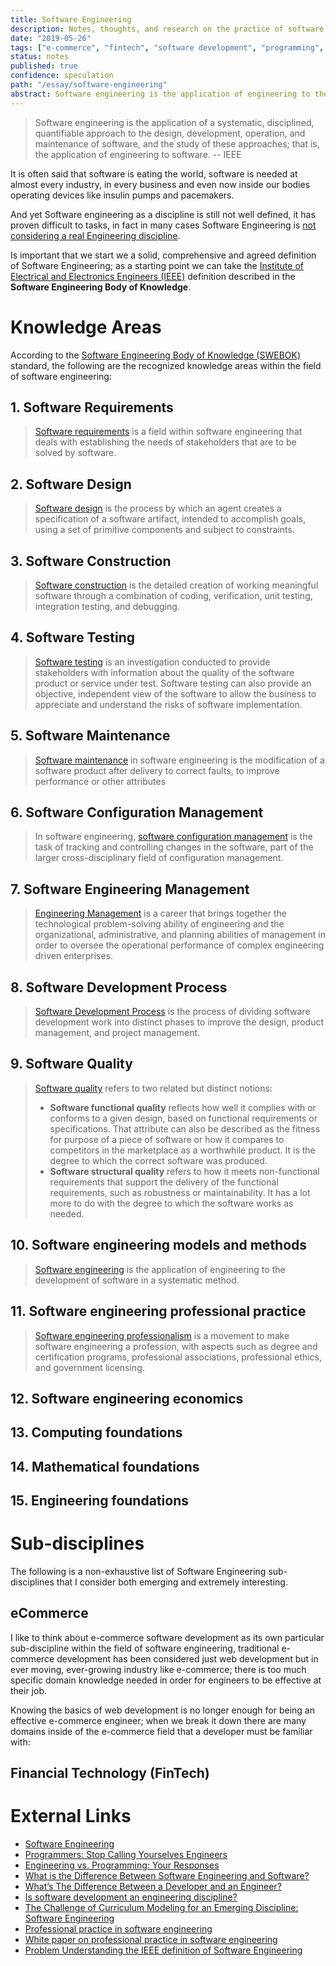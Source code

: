 ```yaml
---
title: Software Engineering
description: Notes, thoughts, and research on the practice of software engineering
date: "2019-05-26"
tags: ["e-commerce", "fintech", "software development", "programming", "engineering"]
status: notes
published: true
confidence: speculation
path: "/essay/software-engineering"
abstract: Software engineering is the application of engineering to the development of software in a systematic method. As software expands into new and different fields new specialties and disciplines will emerge, in particular, I'm interested in the fields of e-commerce and financial technology.
---
```


>Software engineering is the application of a systematic, disciplined, quantifiable approach to the design, development, operation, and maintenance of software, and the study of these approaches; that is, the application of engineering to software. -- IEEE

It is often said that software is eating the world, software is needed at almost every industry, in every business and even now inside our bodies operating devices like insulin pumps and pacemakers. 

And yet Software engineering as a discipline is still not well defined, it has proven difficult to tasks, in fact in many cases Software Engineering is [not considering a real Engineering discipline](https://www.theatlantic.com/technology/archive/2015/11/programmers-should-not-call-themselves-engineers/414271/).

Is important that we start we a solid, comprehensive and agreed definition of Software Engineering; as a starting point we can take the [Institute of Electrical and Electronics Engineers (IEEE)](https://en.wikipedia.org/wiki/Institute_of_Electrical_and_Electronics_Engineers) definition described in the **Software Engineering Body of Knowledge**.

# Knowledge Areas

According to the [Software Engineering Body of Knowledge (SWEBOK)](https://en.wikipedia.org/wiki/Software_Engineering_Body_of_Knowledge) standard, the following are the recognized knowledge areas within the field of software engineering:

## 1. Software Requirements

> [Software requirements](https://en.wikipedia.org/wiki/Software_requirements) is a field within software engineering that deals with establishing the needs of stakeholders that are to be solved by software. 

## 2. Software Design 

> [Software design](https://en.wikipedia.org/wiki/Software_design) is the process by which an agent creates a specification of a software artifact, intended to accomplish goals, using a set of primitive components and subject to constraints.

## 3. Software Construction

> [Software construction](https://en.wikipedia.org/wiki/Software_construction) is the detailed creation of working meaningful software through a combination of coding, verification, unit testing, integration testing, and debugging. 

## 4. Software Testing

> [Software testing](https://en.wikipedia.org/wiki/Software_testing) is an investigation conducted to provide stakeholders with information about the quality of the software product or service under test. Software testing can also provide an objective, independent view of the software to allow the business to appreciate and understand the risks of software implementation.

## 5. Software Maintenance 

> [Software maintenance](https://en.wikipedia.org/wiki/Software_maintenance) in software engineering is the modification of a software product after delivery to correct faults, to improve performance or other attributes

## 6. Software Configuration Management

> In software engineering, [software configuration management](https://en.wikipedia.org/wiki/Software_configuration_management) is the task of tracking and controlling changes in the software, part of the larger cross-disciplinary field of configuration management.

## 7. Software Engineering Management

> [Engineering Management](https://en.wikipedia.org/wiki/Engineering_management#Information_technologies) is a career that brings together the technological problem-solving ability of engineering and the organizational, administrative, and planning abilities of management in order to oversee the operational performance of complex engineering driven enterprises.

## 8. Software Development Process 

> [Software Development Process](https://en.wikipedia.org/wiki/Software_development_process) is the process of dividing software development work into distinct phases to improve the design, product management, and project management.

## 9. Software Quality

>  [Software quality](https://en.wikipedia.org/wiki/Software_quality) refers to two related but distinct notions:
> - **Software functional quality** reflects how well it complies with or conforms to a given design, based on functional requirements or specifications. That attribute can also be described as the fitness for purpose of a piece of software or how it compares to competitors in the marketplace as a worthwhile product. It is the degree to which the correct software was produced.
> - **Software structural quality** refers to how it meets non-functional requirements that support the delivery of the functional requirements, such as robustness or maintainability. It has a lot more to do with the degree to which the software works as needed.

## 10. Software engineering models and methods

> [Software engineering](https://en.wikipedia.org/wiki/Software_engineering) is the application of engineering to the development of software in a systematic method.

## 11. Software engineering professional practice

> [Software engineering professionalism](https://en.wikipedia.org/wiki/Software_engineering_professionalism) is a movement to make software engineering a profession, with aspects such as degree and certification programs, professional associations, professional ethics, and government licensing. 

## 12. Software engineering economics

## 13. Computing foundations

## 14. Mathematical foundations

## 15. Engineering foundations


# Sub-disciplines

The following is a non-exhaustive list of Software Engineering sub-disciplines that I consider both emerging and extremely interesting.

## eCommerce 

I like to think about e-commerce software development as its own particular sub-discipline within the field of software engineering, traditional e-commerce development has been considered just web development but in ever moving, ever-growing industry like e-commerce; there is too much specific domain knowledge needed in order for engineers to be effective at their job. 

Knowing the basics of web development is no longer enough for being an effective e-commerce engineer; when we break it down there are many domains inside of the e-commerce field that a developer must be familiar with:



## Financial Technology (FinTech)


# External Links

- [Software Engineering](https://en.wikipedia.org/wiki/Software_engineering)
- [Programmers: Stop Calling Yourselves Engineers](https://www.theatlantic.com/technology/archive/2015/11/programmers-should-not-call-themselves-engineers/414271/)
- [Engineering vs. Programming: Your Responses](https://www.theatlantic.com/notes/2015/11/reader-responses-engineering-vs-programming/415314/)
- [What is the Difference Between Software Engineering and Software?](https://www.computersciencedegreehub.com/faq/what-is-the-difference-between-software-engineering-and-software/)
- [What’s The Difference Between a Developer and an Engineer?](https://hackernoon.com/whats-the-difference-between-a-developer-and-an-engineer-1e7a97fc1bd)
- [Is software development an engineering discipline?](https://softwareengineering.stackexchange.com/questions/111265/is-software-development-an-engineering-discipline)
- [The Challenge of Curriculum Modeling for an Emerging Discipline: Software Engineering](http://citeseerx.ist.psu.edu/viewdoc/download?doi=10.1.1.112.4529&rep=rep1&type=pdf)
- [Professional practice in software engineering](https://engineerscanada.ca/public-policy/issue-statements/professional-practice-in-software-engineering)
- [White paper on professional practice in software engineering](https://engineerscanada.ca/publications/white-paper-on-professional-practice-in-software-engineering)
- [Problem Understanding the IEEE definition of Software Engineering](https://softwareengineering.stackexchange.com/questions/183685/problem-understanding-the-ieee-definition-of-software-engineering)